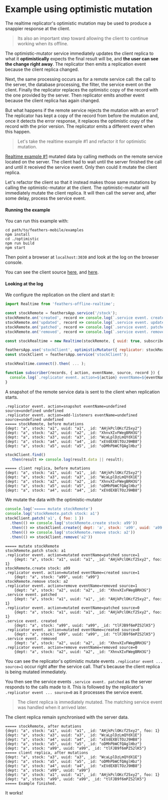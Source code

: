 # Example using optimistic mutation

The realtime replicator's optimistic mutation may be used
to produce a snappier response at the client.

> Its also an important step toward allowing the client to continue working when its offline.

The optimistic-mutator service immediately updates the client replica
to what it **optimistically** expects the final result will be,
and **the user can see the change right away**.
The replicator then emits a replication event because the client replica changed.

Next, the same processing occurs as for a remote service call:
the call to the server, the database processing, the filter, the service event on the client.
Finally the replicator replaces the optimistic copy of the record
with the one provided by the server.
Then replicator emits another event because the client replica has again changed.

But what happens if the remote service rejects the mutation with an error?
The replicator has kept a copy of the record from before the mutation
and, once it detects the error response,
it replaces the optimistic copy of the record with the prior version.
The replicator emits a different event when this happen.

> Let's take the realtime example #1 and refactor it for optimistic mutation.

[Realtime example #1](./example-realtime.md)
mutated data by calling methods on the remote service located on the server.
The client had to wait until the server finished the call and until it received the service event.
Only then could it mutate the client replica.

Let's refactor the client so that it instead makes those same mutations by calling the
optimistic-mutator at the client.
The optimistic-mutator will immediately mutate the client replica.
It will then call the server and, after some delay, process the service event.

#### Running the example

You can run this example with:

```text
cd path/to/feathers-mobile/examples
npm install
cd ./optimistic
npm run build
npm start
```

Then point a browser at `localhost:3030`
and look at the log on the browser console.

You can see the client source
[here](https://github.com/feathersjs/feathers-docs/blob/master/examples/offline/optimistic/client/index.js),
and [here](https://github.com/feathersjs/feathers-docs/blob/master/examples/offline/optimisticclient/1-third-party.js).

#### Looking at the log

We configure the replication on the client and start it:

```javascript
import Realtime from 'feathers-offline-realtime';

const stockRemote = feathersApp.service('/stock');
stockRemote.on('created', record => console.log(`.service event. created`, record));
stockRemote.on('updated', record => console.log(`.service event. updated`, record));
stockRemote.on('patched', record => console.log(`.service event. patched`, record));
stockRemote.on('removed', record => console.log(`.service event. removed`, record));

const stockRealtime = new Realtime(stockRemote, { uuid: true, subscriber });

feathersApp.use('stockClient', optimisticMutator({ replicator: stockRealtime }));
const stockClient = feathersApp.service('stockClient');

stockRealtime.connect().then( ... );

function subscriber(records, { action, eventName, source, record }) {
  console.log(`.replicator event. action=${action} eventName=${eventName} source=${source}`, record);
}
```

A snapshot of the remote service data is sent to the client when replication starts.

```text
.replicator event. action=snapshot eventName=undefined source=undefined undefined
.replicator event. action=add-listeners eventName=undefined source=undefined undefined
===== stockRemote, before mutations
{dept: "a", stock: "a1", uuid: "a1", _id: "AHjkPclOKcf25xy2"}
{dept: "a", stock: "a2", uuid: "a2", _id: "XhnvXIvFWegBRH3G"}
{dept: "a", stock: "a3", uuid: "a3", _id: "WcaLplDzLmQYdX1E"}
{dept: "a", stock: "a4", uuid: "a4", _id: "xEVdEXBlTOzJ9HB8"}
{dept: "a", stock: "a5", uuid: "a5", _id: "oDMhPbWCfQAglHbz"}
```

```javascript
stockClient.find()
  .then(result => console.log(result.data || result);
```

```text
===== client replica, before mutations
{dept: "a", stock: "a1", uuid: "a1", _id: "AHjkPclOKcf25xy2"}
{dept: "a", stock: "a3", uuid: "a3", _id: "WcaLplDzLmQYdX1E"}
{dept: "a", stock: "a2", uuid: "a2", _id: "XhnvXIvFWegBRH3G"}
{dept: "a", stock: "a5", uuid: "a5", _id: "oDMhPbWCfQAglHbz"}
{dept: "a", stock: "a4", uuid: "a4", _id: "xEVdEXBlTOzJ9HB8"}
```


We mutate the data with the optimistic-mutator

```javascript
console.log('===== mutate stockRemote')
console.log('stockRemote.patch stock: a1')
stockClient.patch('a1', { foo: 1 })
  .then(() => console.log('stockRemote.create stock: a99'))
  .then(() => stockClient.create({ dept: 'a', stock: 'a99', uuid: 'a99' }))
  .then(() => console.log('stockRemote.remove stock: a2'))
  .then(() => stockClient.remove('a2'))
```

```text
===== mutate stockRemote
stockRemote.patch stock: a1
.replicator event. action=mutated eventName=patched source=1
    {dept: "a", stock: "a1", uuid: "a1", _id: "AHjkPclOKcf25xy2", foo: 1}
stockRemote.create stock: a99
.replicator event. action=mutated eventName=created source=1
    {dept: "a", stock: "a99", uuid: "a99"}
stockRemote.remove stock: a2
.replicator event. action=remove eventName=removed source=1
    {dept: "a", stock: "a2", uuid: "a2", _id: "XhnvXIvFWegBRH3G"}
.service event. patched
    {dept: "a", stock: "a1", uuid: "a1", _id: "AHjkPclOKcf25xy2", foo: 1}
.replicator event. action=mutated eventName=patched source=0
    {dept: "a", stock: "a1", uuid: "a1", _id: "AHjkPclOKcf25xy2", foo: 1}
.service event. created
    {dept: "a", stock: "a99", uuid: "a99", _id: "tlFJB9f6mPZS2lK5"}
.replicator event. action=mutated eventName=created source=0
    {dept: "a", stock: "a99", uuid: "a99", _id: "tlFJB9f6mPZS2lK5"}
.service event. removed
    {dept: "a", stock: "a2", uuid: "a2", _id: "XhnvXIvFWegBRH3G"}
.replicator event. action=remove eventName=removed source=0
    {dept: "a", stock: "a2", uuid: "a2", _id: "XhnvXIvFWegBRH3G"}
```

You can see the replicator's optimistic mutate events `.replicator event ... source=1`
occur right after the service call.
That's because the client replica is being mutated immediately.

You then see the service events `.service event. patched` as the server responds
to the calls made to it.
This is followed by the replicator's `.replicator event ... source=0`
as it processes the service event.

> The client replica is immediately mutated.
The matching service event was handled when it arrived later.


The client replica remain synchronised with the server data.

```text
===== stockRemote, after mutations
{dept: "a", stock: "a1", uuid: "a1", _id: "AHjkPclOKcf25xy2", foo: 1}
{dept: "a", stock: "a3", uuid: "a3", _id: "WcaLplDzLmQYdX1E"}
{dept: "a", stock: "a4", uuid: "a4", _id: "xEVdEXBlTOzJ9HB8"}
{dept: "a", stock: "a5", uuid: "a5", _id: "oDMhPbWCfQAglHbz"}
{dept: "a", stock: "a99", uuid: "a99", _id: "tlFJB9f6mPZS2lK5"}
===== client replica, after mutations
{dept: "a", stock: "a3", uuid: "a3", _id: "WcaLplDzLmQYdX1E"}
{dept: "a", stock: "a5", uuid: "a5", _id: "oDMhPbWCfQAglHbz"}
{dept: "a", stock: "a4", uuid: "a4", _id: "xEVdEXBlTOzJ9HB8"}
{dept: "a", stock: "a99", uuid: "a99"}
{dept: "a", stock: "a1", uuid: "a1", _id: "AHjkPclOKcf25xy2", foo: 1}
{dept: "a", stock: "a99", uuid: "a99", _id: "tlFJB9f6mPZS2lK5"}
===== Example finished.
```

It works!
